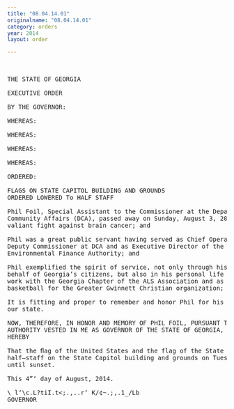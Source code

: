 ```yaml
---
title: "08.04.14.01"
originalname: "08.04.14.01"
category: orders
year: 2014
layout: order

---
```

<pre>
 

THE STATE OF GEORGIA

EXECUTIVE ORDER

BY THE GOVERNOR:

WHEREAS:

WHEREAS:

WHEREAS:

WHEREAS:

ORDERED:

FLAGS ON STATE CAPITOL BUILDING AND GROUNDS
ORDERED LOWERED To HALF STAFF

Phil Foil, Special Assistant to the Commissioner at the Department of
Community Affairs (DCA), passed away on Sunday, August 3, 2014, following a
valiant fight against brain cancer; and

Phil was a great public servant having served as Chief Operating Officer and
Deputy Commissioner at DCA and as Executive Director of the Georgia
Environmental Finance Authority; and

Phil exemplified the spirit of service, not only through his professional work on
behalf of Georgia’s citizens, but also in his personal life as evidenced through his
work with the Georgia Chapter of the ALS Association and as he coached
basketball for the Greater Gwinnett Christian organization; and

It is fitting and proper to remember and honor Phil for his dedicated service to
our state.

NOW, THEREFORE, IN HONOR AND MEMORY OF PHIL FOIL, PURSUANT TO THE
AUTHORITY VESTED IN ME AS GOVERNOR OF THE STATE OF GEORGIA, I'T IS
HEREBY

That the ﬂag of the United States and the flag of the State of Georgia be ﬂown at
half—staff on the State Capitol building and grounds on Tuesday, August 5, 2014,
until sunset.

This 4”‘ day of August, 2014.

\ l‘\c.L?tiI.t<;.,..r‘ K/¢~.;,.1_/Lb
GOVERNOR

</pre>
